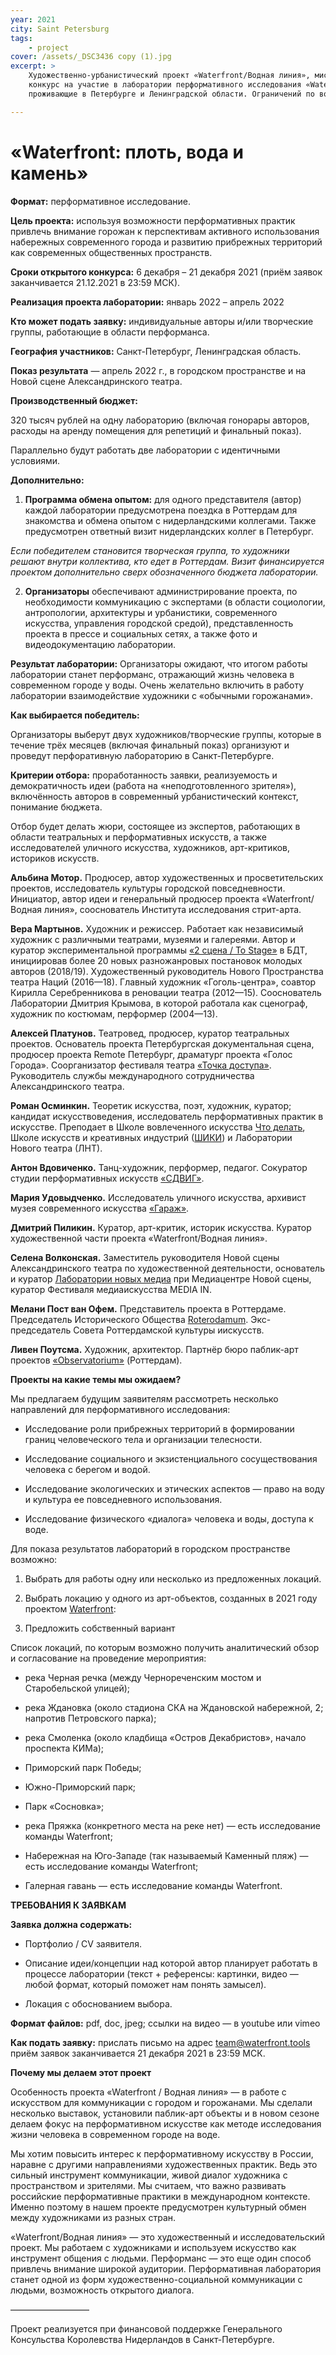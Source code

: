 ```yaml
---
year: 2021
city: Saint Petersburg
tags:
    - project
cover: /assets/_DSC3436 copy (1).jpg
excerpt: >
    Художественно-урбанистический проект «Waterfront/Водная линия», миссия которого — исследование повседневности в современных городах у воды, объявляет открытый 
    конкурс на участие в лаборатории перформативного исследования «Waterfront: плоть, вода и камень». Заявку может подать один художник или коллектив авторов, 
    проживающие в Петербурге и Ленинградской области. Ограничений по возрасту и медиа нет. По итогам конкурса будут выбраны два автора/коллектива авторов. 

---
```


# «Waterfront: плоть, вода и камень»

**Формат:** перформативное исследование.

**Цель проекта:** используя возможности перформативных практик привлечь внимание горожан к перспективам активного использования набережных современного города и 
развитию прибрежных территорий как современных общественных пространств.

**Сроки открытого конкурса:** 6 декабря – 21 декабря 2021 (приём заявок заканчивается 21.12.2021 в 23:59 МСК).

**Реализация проекта лаборатории:** январь 2022 – апрель 2022

**Кто может подать заявку:** индивидуальные авторы и/или творческие группы, работающие в области перформанса.

**География участников:** Санкт-Петербург, Ленинградская область. 

**Показ результата** — апрель 2022 г., в городском пространстве и на Новой сцене Александринского театра.

**Производственный бюджет:** 

320 тысяч рублей на одну лабораторию (включая гонорары авторов, расходы на аренду помещения для репетиций и финальный показ).

Параллельно будут работать две лаборатории с идентичными условиями. 

**Дополнительно:**

1. **Программа обмена опытом:** для одного представителя (автор) каждой лаборатории предусмотрена поездка в Роттердам для знакомства и обмена опытом с 
нидерландскими коллегами. Также предусмотрен ответный визит нидерландских коллег в Петербург. 

*Если победителем становится творческая группа, то художники решают внутри коллектива, кто едет в Роттердам. Визит финансируется проектом дополнительно сверх 
обозначенного бюджета лаборатории.*

2. **Организаторы** обеспечивают администрирование проекта, по необходимости коммуникацию с экспертами (в области социологии, антропологии, архитектуры и 
урбанистики, современного искусства, управления городской средой), представленность проекта в прессе и социальных сетях, а также фото и видеодокументацию 
лаборатории. 

**Результат лаборатории:** 
Организаторы ожидают, что итогом работы лаборатории станет перформанс, отражающий жизнь человека в современном городе у воды. Очень желательно включить в работу 
лаборатории взаимодействие художники с «обычными горожанами». 

**Как выбирается победитель:**

Организаторы выберут двух художников/творческие группы, которые в течение трёх месяцев (включая финальный показ) организуют и проведут перфоративную лабораторию в 
Санкт-Петербурге. 

**Критерии отбора:** проработанность заявки, реализуемость и демократичность идеи (работа на «неподготовленного зрителя»), включённость авторов в современный 
урбанистический контекст, понимание бюджета. 

Отбор будет делать жюри, состоящее из экспертов, работающих в области театральных и перформативных искусств, а также исследователей уличного искусства, художников, 
арт-критиков, историков искусств. 

**Альбина Мотор.** Продюсер, автор художественных и просветительских проектов, исследователь культуры городской повседневности. Инициатор, автор идеи и генеральный 
продюсер проекта «Waterfront/Водная линия», сооснователь Института исследования стрит-арта.

**Вера Мартынов.** Художник и режиссер. Работает как независимый художник с различными театрами, музеями и галереями. Автор и куратор экспериментальной программы 
[«2 сцена / To Stage»](https://veramartynov.com/2-STENA-TO-STAGE) в БДТ, инициировав более 20 новых разножанровых постановок молодых авторов (2018/19). Художественный руководитель Нового Пространства театра 
Наций (2016—18). Главный художник «Гоголь-центра», соавтор Кирилла Серебренникова в реновации театра (2012—15). Сооснователь Лаборатории Дмитрия Крымова, в которой 
работала как сценограф, художник по костюмам, перформер (2004—13).

**Алексей Платунов.** Театровед, продюсер, куратор театральных проектов. Основатель проекта Петербургская документальная сцена, продюсер проекта Remote Петербург, 
драматург проекта «Голос Города». Соорганизатор фестиваля театра [«Точка доступа»](https://tochkadostupa.spb.ru/). Руководитель службы международного сотрудничества Александринского театра. 

**Роман Осминкин.** Теоретик искусства, поэт, художник, куратор;  кандидат искусствоведения, исследователь перформативных практик в искусстве. Преподает в Школе 
вовлеченного искусства [Что делать](http://schoolengagedart.org/), Школе искусств и креативных индустрий ([ШИКИ](https://www.shikiartschool.ru/)) и Лаборатории 
Нового театра (ЛНТ).

**Антон Вдовиченко.** Танц-художник, перформер, педагог. Сокуратор студии перформативных искусств [«СДВИГ»](https://sdvig.space/).

**Мария Удовыдченко.** Исследователь уличного искусства, архивист музея современного искусства [«Гараж»](https://garagemca.org/ru).

**Дмитрий Пиликин.** Куратор, арт-критик, историк искусства. Куратор художественной части проекта «Waterfront/Водная линия».

**Селена Волконская.** Заместитель руководителя Новой сцены Александринского театра по художественной деятельности, основатель и куратор [Лаборатории новых медиа](https://www.newstagemedialab.com/) 
при Медиацентре Новой сцены, куратор Фестиваля медиаискусства MEDIA IN.

**Мелани Пост ван Офем.** Представитель проекта в Роттердаме. Председатель Исторического Общества [Roterodamum](https://www.roterodamum.nl/). Экс-председатель 
Совета Роттердамской культуры иискусств.

**Ливен Поутсма.** Художник, архитектор. Партнёр бюро паблик-арт проектов [«Observatorium»](https://www.observatorium.org/observatorium/site/application/#/home) 
(Роттердам).

**Проекты на какие темы мы ожидаем?**

Мы предлагаем будущим заявителям рассмотреть несколько направлений для перформативного исследования:

- Исследование роли прибрежных территорий в формировании границ человеческого тела и организации телесности.

- Исследование социального и экзистенциального сосуществования человека с берегом и водой.

- Исследование экологических и этических аспектов — право на воду и культура ее повседневного использования.

- Исследование физического «диалога» человека и воды, доступа к воде.

Для показа  результатов лабораторий в городском пространстве возможно: 

1. Выбрать для работы одну или несколько из предложенных локаций. 

2. Выбрать локацию у одного из арт-объектов, созданных в 2021 году проектом [Waterfront](https://waterfront.tools/2021/art-object):

3. Предложить собственный вариант

Список локаций, по которым возможно получить аналитический обзор и согласование на проведение мероприятия:

- река Черная речка (между Чернореченским мостом и Старобельской улицей);

- река Ждановка (около стадиона СКА на Ждановской набережной, 2; напротив Петровского парка);

- река Смоленка (около кладбища «Остров Декабристов», начало проспекта КИМа);

- Приморский парк Победы;

- Южно-Приморский парк;

- Парк «Сосновка»;

- река Пряжка (конкретного места на реке нет) — есть исследование команды Waterfront;

- Набережная на Юго-Западе (так называемый Каменный пляж) — есть исследование команды Waterfront;

- Галерная гавань — есть исследование команды Waterfront.

**ТРЕБОВАНИЯ К ЗАЯВКАМ**

**Заявка должна содержать:**

- Портфолио / CV заявителя.

- Описание идеи/концепции над которой автор планирует работать в процессе лаборатории (текст + референсы: картинки, видео — любой формат, который поможет
нам понять замысел).

- Локация с обоснованием выбора. 

**Формат файлов:** pdf, doc, jpeg; ссылки на видео — в youtube или vimeo

**Как подать заявку:** прислать письмо на адрес team@waterfront.tools
приём заявок заканчивается 21 декабря 2021 в 23:59 МСК.

**Почему мы делаем этот проект**

Особенность проекта «Waterfront / Водная линия» — в работе с искусством для коммуникации с городом и горожанами. Мы сделали несколько выставок, установили 
паблик-арт объекты и в новом сезоне делаем фокус на перформативном искусстве как методе исследования жизни человека в современном городе на воде. 

Мы хотим повысить интерес к перформативному искусству в России, наравне с другими направлениями художественных практик. Ведь это сильный инструмент коммуникации, 
живой диалог художника с пространством и зрителями. Мы считаем, что важно развивать российские перформативные практики в международном контексте. Именно поэтому 
в нашем проекте предусмотрен культурный обмен между художниками из разных стран. 

«Waterfront/Водная линия» — это художественный и исследовательский проект. Мы работаем с художниками и используем искусство как инструмент общения с людьми. 
Перформанс — это еще один способ привлечь внимание широкой аудитории. Перформативная лаборатория станет одной из форм художественно-социальной коммуникации с 
людьми, возможность открытого диалога.


—————————

Проект реализуется при финансовой поддержке Генерального Консульства Королевства Нидерландов в Санкт-Петербурге.
